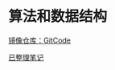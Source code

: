 # 算法和数据结构

[镜像仓库：GitCode](https://gitcode.net/hotonyhui/algorithm)

[已整理笔记](https://www.cnblogs.com/greyzeng/tag/%E7%AE%97%E6%B3%95/)

